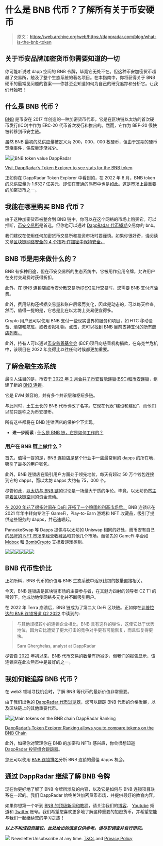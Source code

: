# 什么是 BNB 代币？了解所有关于币安硬币

> 原文：<https://web.archive.org/web/https://dappradar.com/blog/what-is-the-bnb-token>

## 关于币安品牌加密货币你需要知道的一切

你可能听说过 dapp 空间的 BNB 令牌，毕竟它无处不在。但这种币安加密货币超越了交易所，触及了整个生态系统的著名项目。在本指南中，你将获得关于 BNB 硬币的最常见问题的答案——你甚至会知道如何为自己的研究追踪和分析它。让我们开始吧！

## 什么是 BNB 代币？

[BNB](https://web.archive.org/web/20221208162729/https://dappradar.com/hub/token/bsc/BNB) 是币安在 2017 年创造的一种加密货币代币。它是在区块链以太坊的首次硬币发行(ICO)中作为 ERC-20 代币首次发行和推出的。然而，它作为 BEP-20 很快被转移到币安主链。

虽然 BNB 最初的总供应量被定义为 200，000，000 枚硬币，但由于定期的硬币焚烧事件，供应量逐渐减少。

![](img/50c707ea4272748cfc082ee9c94cfb81.png)![BNB token value DappRadar](img/64fb65b74e4d2634f0a66faa775b051a.png)

[Visit DappRadar’s Token Explorer to see stats for the BNB token](https://web.archive.org/web/20221208162729/https://dappradar.com/hub/token/bsc/BNB)

正如你在 DappRadar Token Explorer 中看到的，在 2022 年 8 月，BNB token 的总供应量为 1.6327 亿美元，即使在普通的熊市中也是如此。这是市场上最重要的加密货币之一。

## 我能在哪里购买 BNB 代币？

由于这种加密货币被整合到 BNB 链中，你可以在这个网络的市场上购买它。可以推断，[币安交易所](https://web.archive.org/web/20221208162729/https://www.binance.com/en)是首选，但你也可以通过 [DappRadar 代币掉期](https://web.archive.org/web/20221208162729/https://dappradar.com/hub/swap/bsc)交易你的 bnb。

我们建议在使用任何加密货币交易所和投资市场时要谨慎。如果你很好奇，请阅读文章[区块链网络安全的 4 个技巧:在加密中保持安全。](https://web.archive.org/web/20221208162729/https://dappradar.com/blog/4-tips-on-blockchain-cybersecurity-stay-safe-in-crypto)

## BNB 币是用来做什么的？

BNB 有多种用途，但在币安交易所的生态系统中，它被用作公用令牌，允许用户在支付交易费时获得折扣。

此外，在 BNB 连锁店或币安分散交易所(DEX)进行交易时，您需要 BNB 支付汽油费。

此外，费用结构还根据交易量和账户层级而变化，因此是动态的，可以每天检查。然而，值得一提的是，它总是比在以太坊上交易便宜得多。

Crypto 用户还可以使用 BNB 支付一些现实世界的服务和项目，如 HTC 移动设备、酒店和航班，或者虚拟礼物。点击，您可以找到 BNB 目前支持[支付的所有商店列表。](https://web.archive.org/web/20221208162729/https://www.binance.com/en/bnb)

此外，持有人可以通过[币安慈善基金会](https://web.archive.org/web/20221208162729/https://www.binance.charity/) (BCF)项目向慈善机构捐款，在乌克兰危机中，该项目在 2022 年变得比以往任何时候都更加重要。

## 了解金融生态系统

最引人注目的是，币安[于 2022 年 2 月合并了币安智能连锁(BSC)和币安连锁](https://web.archive.org/web/20221208162729/https://dappradar.com/blog/binance-chain-and-binance-smart-chain-become-bnb-chain)，组建了新的 [BNB 连锁](https://web.archive.org/web/20221208162729/https://dappradar.com/rankings/protocol/binance-smart-chain)。

它是 EVM 兼容的，并有多个共识层和枢纽多链。

与此同时，土生土长的 BNB 代币也改了名字。它现在代表“建设和建设”，而他们以前只是称之为币安硬币。

所有这些都将在 BNB 连锁酒店的保护伞下实现。

*   **进一步阅读** : [什么是 BNB 链，它是如何工作的？](https://web.archive.org/web/20221208162729/https://dappradar.com/blog/what-is-bnb-chain-and-how-does-it-work)

### 用户在 BNB 链上做什么？

首先，值得一提的是，BNB 连锁店是整个行业中一些最常用的 dapps 的所在地，吸引了最多的用户钱包。

此外，BNB 连锁店在吸引用户方面处于领先地位，每天有超过 50 万个钱包连接到它的 dapps，而以太坊 dapps 大约有 75，000 个。

尽管如此，[以太坊与 BNB 链](https://web.archive.org/web/20221208162729/https://dappradar.com/blog/ethereum-vs-bnb-chain-key-differences-explained)的讨论是一场量大于质的争论。毕竟，以太坊仍然[主导着区块链空间](https://web.archive.org/web/20221208162729/https://defillama.com/chains)的资金流动。

[在 2020 年花了很多时间在 DeFi 开拓了一个稳固的利基市场后，](/web/20221208162729/https://dappradar.com/blog/binance-smart-chain-completed-14-7-million-transactions-in-one-day/) BNB 连锁店在 2021 年年中转向专注于 GameFi，Play-to-Earn 游戏和 NFT 收藏品，吸引了提供这些服务的 dapps，并迅速崛起。

PancakeSwap 等 Dapps 提供与以太坊的 Uniswap 相同的好处，而币安有自己的[品牌的 NFT 市场](https://web.archive.org/web/20221208162729/https://dappradar.com/rankings/protocol/binance-smart-chain)来经营收藏品和其他几个市场。而领先的 GameFi 平台如 [Mobox](https://web.archive.org/web/20221208162729/https://dappradar.com/binance-smart-chain/games/mobox-nft-farmer) 和 [BombCrypto](https://web.archive.org/web/20221208162729/https://dappradar.com/binance-smart-chain/games/bomb-crypto) 支撑着游戏类别。

[](https://web.archive.org/web/20221208162729/https://dappradar.com/rankings/protocol/binance-smart-chain)[![](img/87befc4a1e42119d30e207f259589417.png)<picture>![](img/4ca5735cd233238210197d83aee89bff.png)</picture>](https://web.archive.org/web/20221208162729/https://dappradar.com/rankings/protocol/binance-smart-chain)[](https://web.archive.org/web/20221208162729/https://dappradar.com/binance-smart-chain/defi/pancakeswap)[![](img/87befc4a1e42119d30e207f259589417.png)<picture>![](img/e845ac598348c76fcad29a54580ef12c.png)</picture>](https://web.archive.org/web/20221208162729/https://dappradar.com/binance-smart-chain/defi/pancakeswap)[](https://web.archive.org/web/20221208162729/https://dappradar.com/binance-smart-chain/defi/apeswap)[![](img/87befc4a1e42119d30e207f259589417.png)<picture>![](img/4fa16cd87de27e997285e4ea3d607470.png)</picture>](https://web.archive.org/web/20221208162729/https://dappradar.com/binance-smart-chain/defi/apeswap)

## BNB 代币性价比

正如所料，BNB 代币的价值与 BNB 生态系统中活跃钱包的数量直接相关。

今天，BNB 连锁店是区块链市场的主要参与者，在其魅力四射的领导者 CZ T1 的带领下，他成功地使网络多元化并不断吸引用户。

在 2022 年 Terra 崩溃后，BNB 链成为了第二大 DeFi 区块链。正如你在[达普拉达的 BNB 连锁报道 Q2 2022](https://web.archive.org/web/20221208162729/https://dappradar.com/blog/bnb-chain-report-q2-2022) 中读到的:

> 与其他规模较小的连锁企业相比，BNB 具有这样的弹性，这使它处于优势地位，因为它比遭受了更大打击的竞争对手更有可能恢复，而且恢复得更快。
> 
> Sara Gherghelas, analyst at DappRadar

尽管自 2022 年初以来，BNB 代币交易的数量有所减少，但我们的报告显示，该连锁店在此次熊市中是最好的之一。

## 我如何能追踪 BNB 代币？

在 web3 领域寻找机会时，了解 BNB 等代币的最新价值非常重要。

由于我们出色的 [DappRadar 代币浏览器](https://web.archive.org/web/20221208162729/https://dappradar.com/hub/tokens/bsc/all/1)，您可以跟踪 BNB 代币的价格发展，以及区块链上的其他重要代币。

![](img/8eae2e180ebece589e6567624c845a71.png)![Main tokens on the BNB chain DappRadar Ranking](img/913ee49d6f887950b691783eaba15ff0.png)

[DappRadar’s Token Explorer Ranking allows you to compare tokens on the BNB Chain](https://web.archive.org/web/20221208162729/https://dappradar.com/hub/tokens/bsc/all/1)

此外，如果你对管理你在 BNB 的加密和 NFTs 感兴趣，你会很想知道 [DappRadar 投资组合跟踪器](https://web.archive.org/web/20221208162729/https://dappradar.com/hub/wallet)。

您还可以使用 [BNB 连锁排名](https://web.archive.org/web/20221208162729/https://dappradar.com/rankings/protocol/binance-smart-chain)分析 BNB 连锁的最佳 dapps 机会。

## 通过 DappRadar 继续了解 BNB 令牌

现在你更好地了解了 BNB 令牌所涉及的内容，以及它是如何与 BNB 连锁项目联系在一起的。我们 DappRadar 始终关注加密货币市场，并提供最好的教育内容。

如果你想第一个听到 [BNB 的顶级新闻和教程](https://web.archive.org/web/20221208162729/https://dappradar.com/blog/tag/bnb-chain)，请关注我们的[博客](https://web.archive.org/web/20221208162729/https://dappradar.com/blog/)、 [Youtube](https://web.archive.org/web/20221208162729/https://www.youtube.com/c/DappRadar) 频道和 [Twitter](https://web.archive.org/web/20221208162729/https://twitter.com/DappRadar) 账号。我们希望您喜欢更多地了解这种重要的加密货币，并希望您能与我们一起继续您的学习之旅！

***以上不构成投资建议。此处给出的信息仅供参考。请尽职调查并自行研究。***

![](img/6d5a4a2d609c56e1a5771717e54ba759.png) NewsletterUnsubscribe at any time. [T&Cs](https://web.archive.org/web/20221208162729/https://dappradar.com/terms) and [Privacy Policy](https://web.archive.org/web/20221208162729/https://dappradar.com/privacy-policy)